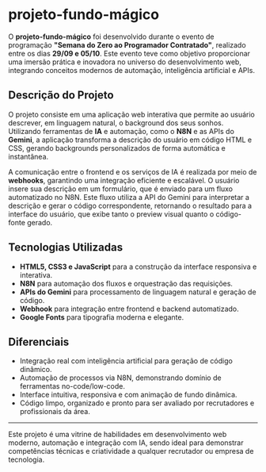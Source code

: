 # projeto-fundo-mágico

O **projeto-fundo-mágico** foi desenvolvido durante o evento de programação **"Semana do Zero ao Programador Contratado"**, realizado entre os dias **29/09 e 05/10**.
Este evento teve como objetivo proporcionar uma imersão prática e inovadora no universo do desenvolvimento web, integrando conceitos modernos de automação, inteligência 
artificial e APIs.

## Descrição do Projeto

O projeto consiste em uma aplicação web interativa que permite ao usuário descrever, em linguagem natural, o background dos seus sonhos. Utilizando ferramentas de **IA**
e automação, como o **N8N** e as APIs do **Gemini**, a aplicação transforma a descrição do usuário em código HTML e CSS, gerando backgrounds personalizados de forma 
automática e instantânea.

A comunicação entre o frontend e os serviços de IA é realizada por meio de **webhooks**, garantindo uma integração eficiente e escalável. O usuário insere sua descrição 
em um formulário, que é enviado para um fluxo automatizado no N8N. Este fluxo utiliza a API do Gemini para interpretar a descrição e gerar o código correspondente, 
retornando o resultado para a interface do usuário, que exibe tanto o preview visual quanto o código-fonte gerado.

## Tecnologias Utilizadas

- **HTML5, CSS3 e JavaScript** para a construção da interface responsiva e interativa.
- **N8N** para automação dos fluxos e orquestração das requisições.
- **APIs do Gemini** para processamento de linguagem natural e geração de código.
- **Webhook** para integração entre frontend e backend automatizado.
- **Google Fonts** para tipografia moderna e elegante.

## Diferenciais

- Integração real com inteligência artificial para geração de código dinâmico.
- Automação de processos via N8N, demonstrando domínio de ferramentas no-code/low-code.
- Interface intuitiva, responsiva e com animação de fundo dinâmica.
- Código limpo, organizado e pronto para ser avaliado por recrutadores e profissionais da área.

---

Este projeto é uma vitrine de habilidades em desenvolvimento web moderno, automação e integração com IA, sendo ideal para demonstrar competências técnicas e criatividade
a qualquer recrutador ou empresa de tecnologia.
